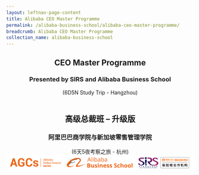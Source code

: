 ```yaml
---
layout: leftnav-page-content
title: Alibaba CEO Master Programme
permalink: /alibaba-business-school/alibaba-ceo-master-programme/
breadcrumb: Alibaba CEO Master Programme
collection_name: alibaba-business-school
---
```

<div style="text-align:center;"><h2>CEO Master Programme</h2>
  <h3>Presented by SIRS and Alibaba Business School</h3>
(6D5N Study Trip - Hangzhou)<br><br>

<h2>高级总裁班 – 升级版</h2>
  <h3>阿里巴巴商学院与新加坡零售管理学院</h3>
(6天5夜考察之旅 - 杭州)</div>

<img src="/images/agcs-abs-sirs-atu-combined-logos.png">
